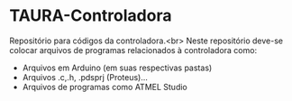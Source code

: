 # TAURA-Controladora
Repositório para códigos da controladora.<br\>
Neste repositório deve-se colocar arquivos de programas relacionados à controladora como:
- Arquivos em Arduino (em suas respectivas pastas)
- Arquivos .c,.h, .pdsprj (Proteus)...
- Arquivos de programas como ATMEL Studio 

